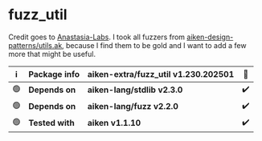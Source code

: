 # fuzz_util

Credit goes to [Anastasia-Labs](https://github.com/Anastasia-Labs). I took all fuzzers from [aiken-design-patterns/utils.ak](https://github.com/Anastasia-Labs/aiken-design-patterns/blob/main/lib/aiken-design-patterns/utils.ak), because I find them to be gold and I want to add a few more that might be useful.

| ℹ️  | Package info    | aiken-extra/fuzz_util v1.230.202501 | 🐞  |
| --- | --------------- | ----------------------------------- | --- |
| 🟢  | **Depends on**  | **aiken-lang/stdlib v2.3.0**        | ✔️  |
| 🟢  | **Depends on**  | **aiken-lang/fuzz v2.2.0**          | ✔️  |
| 🟢  | **Tested with** | **aiken v1.1.10**                   | ✔️  |
